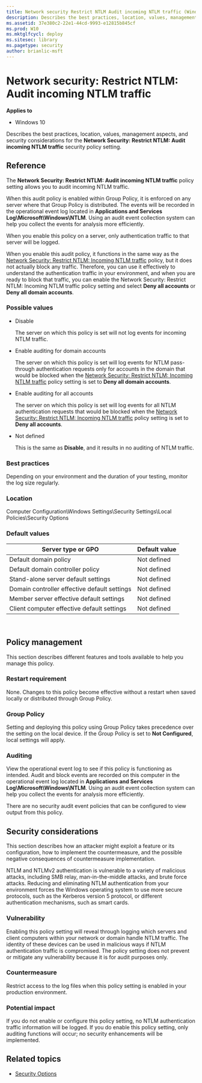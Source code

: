 ```yaml
---
title: Network security Restrict NTLM Audit incoming NTLM traffic (Windows 10)
description: Describes the best practices, location, values, management aspects, and security considerations for the Network Security Restrict NTLM Audit incoming NTLM traffic security policy setting.
ms.assetid: 37e380c2-22e1-44cd-9993-e12815b845cf
ms.prod: W10
ms.mktglfcycl: deploy
ms.sitesec: library
ms.pagetype: security
author: brianlic-msft
---
```


# Network security: Restrict NTLM: Audit incoming NTLM traffic

**Applies to**
-   Windows 10

Describes the best practices, location, values, management aspects, and security considerations for the **Network Security: Restrict NTLM: Audit incoming NTLM traffic** security policy setting.

## Reference

The **Network Security: Restrict NTLM: Audit incoming NTLM traffic** policy setting allows you to audit incoming NTLM traffic.

When this audit policy is enabled within Group Policy, it is enforced on any server where that Group Policy is distributed. The events will be recorded in the operational event log located in **Applications and Services Log\\Microsoft\\Windows\\NTLM**. Using an audit event collection system can help you collect the events for analysis more efficiently.

When you enable this policy on a server, only authentication traffic to that server will be logged.

When you enable this audit policy, it functions in the same way as the [Network Security: Restrict NTLM: Incoming NTLM traffic](network-security-restrict-ntlm-incoming-ntlm-traffic.md) policy, but it does not actually block any traffic. Therefore, you can use it effectively to understand the 
authentication traffic in your environment, and when you are ready to block that traffic, you can enable the Network Security: Restrict NTLM: Incoming NTLM traffic policy setting and select **Deny all accounts** or **Deny all domain accounts**.

### Possible values

-   Disable

    The server on which this policy is set will not log events for incoming NTLM traffic.

-   Enable auditing for domain accounts

    The server on which this policy is set will log events for NTLM pass-through authentication requests only for accounts in the domain that would be blocked when the [Network Security: Restrict NTLM: Incoming NTLM traffic](network-security-restrict-ntlm-incoming-ntlm-traffic.md) policy setting is set to **Deny all domain accounts**.

-   Enable auditing for all accounts

    The server on which this policy is set will log events for all NTLM authentication requests that would be blocked when the [Network Security: Restrict NTLM: Incoming NTLM traffic](network-security-restrict-ntlm-incoming-ntlm-traffic.md) policy setting is set to **Deny all accounts**.

-   Not defined

    This is the same as **Disable**, and it results in no auditing of NTLM traffic.

### Best practices

Depending on your environment and the duration of your testing, monitor the log size regularly.

### Location

Computer Configuration\\Windows Settings\\Security Settings\\Local Policies\\Security Options

### Default values

| Server type or GPO | Default value |
| - | - |
| Default domain policy| Not defined| 
| Default domain controller policy | Not defined| 
| Stand-alone server default settings | Not defined| 
| Domain controller effective default settings | Not defined| 
| Member server effective default settings | Not defined| 
| Client computer effective default settings | Not defined| 
 
## Policy management

This section describes different features and tools available to help you manage this policy.

### Restart requirement

None. Changes to this policy become effective without a restart when saved locally or distributed through Group Policy.

### Group Policy

Setting and deploying this policy using Group Policy takes precedence over the setting on the local device. If the Group Policy is set to **Not Configured**, local settings will apply.

### Auditing

View the operational event log to see if this policy is functioning as intended. Audit and block events are recorded on this computer in the operational event log located in **Applications and Services Log\\Microsoft\\Windows\\NTLM**. Using an audit event collection system can help you collect the events for analysis more efficiently.

There are no security audit event policies that can be configured to view output from this policy.

## Security considerations

This section describes how an attacker might exploit a feature or its configuration, how to implement the countermeasure, and the possible negative consequences of countermeasure implementation.

NTLM and NTLMv2 authentication is vulnerable to a variety of malicious attacks, including SMB relay, man-in-the-middle attacks, and brute force attacks. Reducing and eliminating NTLM authentication from your environment forces the Windows operating system to use more secure protocols, such as the Kerberos version 5 protocol, or different authentication mechanisms, such as smart cards.

### Vulnerability

Enabling this policy setting will reveal through logging which servers and client computers within your network or domain handle NTLM traffic. The identity of these devices can be used in malicious ways if NTLM authentication traffic is compromised. The policy setting does not prevent or mitigate any vulnerability because it is for audit purposes only.

### Countermeasure

Restrict access to the log files when this policy setting is enabled in your production environment.

### Potential impact

If you do not enable or configure this policy setting, no NTLM authentication traffic information will be logged. If you do enable this policy setting, only auditing functions will occur; no security enhancements will be implemented.

## Related topics

- [Security Options](security-options.md)
